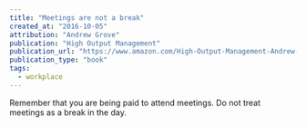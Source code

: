 ```yaml
---
title: "Meetings are not a break"
created_at: "2016-10-05"
attribution: "Andrew Grove"
publication: "High Output Management"
publication_url: "https://www.amazon.com/High-Output-Management-Andrew-Grove/dp/0679762884"
publication_type: "book"
tags:
  - workplace
---
```


Remember that you are being paid to attend meetings. Do not treat meetings as a break in the day.
